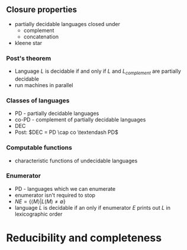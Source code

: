 ## Closure properties
- partially decidable languages closed under
	- complement
	- concatenation
- kleene star

### Post's theorem
- Language $L$ is decidable if and only if $L$ and $L_{complement}$ are partially decidable
- run machines in parallel


### Classes of languages
- PD - partially decidable languages
- co-PD - complement of partially decidable languages
- DEC
- Post: $DEC = PD \cap co \textendash PD$

### Computable functions
- characteristic functions of undecidable languages



### Enumerator
- PD - languages which we can enumerate
- enumerator isn't required to stop
- $NE = \{ \langle M \rangle | L(M) \neq \emptyset \}$
- language $L$ is decidable if an only if enumerator $E$ prints out $L$ in lexicographic order


# Reducibility and completeness
